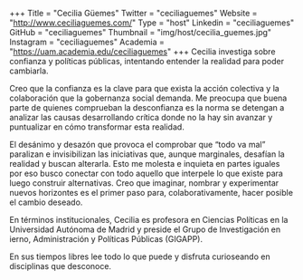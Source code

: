 +++
Title = "Cecilia Güemes"
Twitter = "ceciliaguemes"
Website = "http://www.ceciliaguemes.com/"
Type = "host"
Linkedin = "ceciliaguemes"
GitHub = "ceciliaguemes"
Thumbnail = "img/host/cecilia_guemes.jpg"
Instagram = "ceciliaguemes"
Academia = "https://uam.academia.edu/ceciliaguemes"
+++
Cecilia investiga sobre confianza y  políticas públicas, intentando entender la realidad para poder cambiarla.  
 
Creo que la confianza es la clave para que exista la acción colectiva y la colaboración que la gobernanza social demanda. Me  preocupa que buena parte de quienes comprueban la desconfianza es la norma se detengan a analizar las causas desarrollando crítica donde no la hay sin avanzar y puntualizar en cómo transformar esta realidad. 
 
El desánimo y desazón que provoca el comprobar que “todo va mal” paralizan e invisibilizan las iniciativas que, aunque marginales, desafían la realidad y buscan alterarla. Esto me molesta e inquieta en partes iguales por eso busco conectar con  todo aquello que interpele lo que existe para luego construir alternativas.  Creo que imaginar, nombrar y experimentar nuevos horizontes  es el primer paso para, colaborativamente, hacer posible el cambio deseado.
 
En términos institucionales, Cecilia es profesora en Ciencias Políticas en la Universidad Autónoma de Madrid y preside el Grupo de Investigación en ierno, Administración y Políticas Públicas (GIGAPP).
 
En sus tiempos libres lee todo lo que puede y disfruta curioseando en disciplinas que desconoce.
